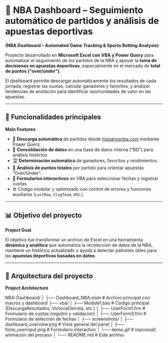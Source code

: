 # 🏀 NBA Dashboard – Seguimiento automático de partidos y análisis de apuestas deportivas  
**(NBA Dashboard – Automated Game Tracking & Sports Betting Analysis)**

Proyecto desarrollado en **Microsoft Excel con VBA y Power Query** para automatizar el seguimiento de los partidos de la NBA y apoyar la **toma de decisiones en apuestas deportivas**, especialmente en el mercado de **total de puntos ("over/under")**.  

El dashboard permite descargar automáticamente los resultados de cada jornada, registrar las cuotas, calcular ganadores y favoritos, y analizar tendencias de anotación para identificar oportunidades de valor en las apuestas.

---

## 🚀 Funcionalidades principales  
**Main Features**
- 📅 **Descarga automática** de partidos desde [hispanosnba.com](https://www.hispanosnba.com/) mediante Power Query.  
- 🧮 **Consolidación de datos** en una base de datos interna ("BD") para análisis histórico.  
- 🏆 **Determinación automática** de ganadores, favoritos y rendimientos.  
- 🎯 **Análisis de puntos totales** por partido para orientar apuestas “Over/Under”.  
- 🧾 **Formularios interactivos** en VBA para seleccionar fechas y registrar cuotas.  
- ⚙️ Código modular y optimizado con control de errores y funciones auxiliares (`LastRow`, `SlugTeam`, etc.).  

---

## 📊 Objetivo del proyecto  
**Project Goal**

El objetivo fue transformar un archivo de Excel en una herramienta **dinámica y analítica** que automatiza la recolección de datos de la NBA, mantiene un histórico actualizado y ayuda a detectar patrones útiles para las **apuestas deportivas basadas en datos**.

---

## 🧩 Arquitectura del proyecto  
**Project Architecture**

NBA-Dashboard/
│
├── Dashboard_NBA.xlsm # Archivo principal con macros y dashboard
├── vba/
│ ├── Module1.bas # Código principal (DescargaResultados, VictoriaDerrota, etc.)
│ ├── UserForm1.frm # Formulario de cuotas (registro y validación)
│ ├── UserForm3.frm # Formulario de selección de fechas
│
├── screenshots/
│ ├── dashboard_overview.png # Vista general del panel
│ ├── form_userinput.png # Formulario interactivo
│ └── demo.gif # (opcional) animación del proceso
│
└── README.md # Este archivo
